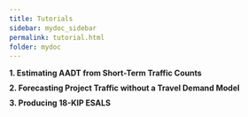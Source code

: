 ```yaml
---
title: Tutorials
sidebar: mydoc_sidebar
permalink: tutorial.html
folder: mydoc
---
```


<style>
  div{
    text-align:justify;
    };

</style>

<script>
    function toggleAnswer(id) {
        var answer = document.getElementById(id);
        if (answer.style.display === "block") {
            answer.style.display = "none";
        } else {
            answer.style.display = "block";
        }
    }
</script>

<html>
<head>
    
<style>
        .faq {
            margin: 10px 0;
            cursor: pointer;
            font-weight:bold;
        }

        .answer {
            display: none;
            margin-left: 2rem;
        }

        .answer ol li{
          margin: 0.3rem 0;
        }

        .faq:hover {
            color: #015CAE; 
        }


</style>

<div class="faq" onclick="toggleAnswer('answer1')">1. Estimating AADT from Short-Term Traffic Counts</div>
<div class="answer" id="answer1">


<p>
    The following  steps illustrate the process to estimate AADT from short-term
    traffic counts  conducted along a highway section. In this example,
    three-day 72-hour traffic  counts were taken by portable axle counters on
    Kenner Highway approximately 550  feet north of Central Parkway from
    Tuesday, 3/21/2023 to Thursday, 3/23/2023 in  Martin County.
</p>
<p>
    Step  1: Review Traffic Counts for Consistency and Reasonableness
</p>
<p>
    Figure  1-1 shows the 3-day short-term traffic counts collected on Kenner
    Highway. The  directional counts and the total daily counts collected for
    the three weekdays  are consistent. Hourly volumes for the three days also
    show a similar pattern.  Therefore, traffic counts from all three days will
    be used to calculate the  ADT.
</p>
<p>
    ADT=  (37,915+37,987+38,023)/3=37,975
</p>
<p>
<center>
<img src="images/tut1.png" style="max-width: 70%; text-align:center; margin-bottom: 2rem" >
</center>

</p>
<p align="center">
    <div class="italic-grey">Figure 1-1 Sample  Short-Term Traffic Counts</div>
</p>
<p>
    Step  2: Assign a Seasonal Factor from the Peak Season Factor Category
    Report
</p>
<p>
    There  are four volume factor categories for Martin County, three for the
    different  geographic areas of the county, and one for I-95:
</p>
<ul>
    <li>
        Category: 8901 CEN.-W OF US1 TO I-95
    </li>
    <li>
        Category: 8900 EAST- A1A TO US1
    </li>
    <li>
        Category: 8927 WEST-W OF I-95
    </li>
    <li>
        Category: 8995 MARTIN I-95
    </li>
</ul>
<p>
    The  short-term traffic counts were collected in Central Martin County
    between West  of US 1 and I-95, an area covered by Category 8901. Therefore,
    the seasonal  factor from Category 8901 corresponding to the week of
    03/20/2022 - 03/26/2022  was assigned to this location and the value of SF
    is 0.95 (See Figure 1-2).
</p>
<center>
<img src="images/tut2.png" style="max-width: 70%; text-align:center; margin-bottom: 2rem" >
</center>

<p align="center">
    <div class="italic-grey">Figure 1-2 2022 Peak  Season Factor Category Report for Category 8901</div>
</p>
<p>
    Step  3: Assign an Axle Correction Factor (ACF) from the Weekly Axle
    Correction  Factor Category Report
</p>
<p>
    Similar  to Seasonal Factors, the ACF is obtained from the Weekly Axle
    Correction Factor  Category Report. The ACFs are reported by facility,
    segment, and week. For  roadways that do not belong to any of the included
    facility categories, the ACF  for countywide rural, countywide urban, or
    countywide category can be used.  There are 17 ACF categories for Martin
    County. The category that is most  suitable for Kenner Highway is Category
    8909 - SR76, I95 - SR A1A. The ACF for  Category 8909 corresponding to the
    week of 03/20/2023 - 03/26/2022 is 0.98 (See  Figure 1-3).
</p>
<center>
<img src="images/tut3.png" style="max-width: 70%; text-align:center; margin-bottom: 2rem" >
</center>

<p align="center">
    <div class="italic-grey">Figure 1-3 Weekly  Axle Factory Category Report for Category 8909</div>
</p>
<p>
    Step  4: Estimating AADT by Applying Adjustment Factors
</p>
<p>
    AADT=ADT×SF×ACF
</p>
<p>
    AADT=37,975×0.95×0.98=35,345
</p>
<p>
    AADT=35,500  (After applying Rounding)
</p>


</div>

<div class="faq" onclick="toggleAnswer('answer2')">2. Forecasting Project Traffic without a  Travel Demand Model</div>
<div class="answer" id="answer2">
<p>
    The  following steps illustrate the process to develop project traffic for a
    road  widening project in Columbia County. Columbia County is not currently
    covered  by any of the regional models in Florida. To forecast future year
    traffic for  roadways in Columbia County, trend projection procedures will
    be used. This  example also serves as a demonstration of the use of the FDOT
    Trend Analysis  Tool
</p>
<p>
    Step  1: Assemble Available Data
</p>
<p>
    1&#41;  Project Location Map
</p>
<p>
    In  this example, the project is located on I-10/SR-8 near CR-250 Overpass
    in  Columbia County. It currently has two lanes in each direction. The
    project  requires Year 2045 AADT at this location to determine the number of
    lanes  needed in the future. Figure 2-1 shows the project location.
</p>

<center>
<img src="images/tut4.png" style="max-width: 70%; text-align:center; margin-bottom: 2rem" >
</center>

<p align="center">
    <div class="italic-grey">Figure 2-1 I-10/SR-8  Project Location Map</div>
</p>
<p>
    2&#41;  Historical Traffic Counts
</p>
<p>
    Based  on Florida Traffic Online, Continuous TMS 299936 is located within
    the study  area, and historical traffic counts are available from 2007 to
    2022. (See  Figure 2-2 and Figure 2-3).
</p>
<center>
<img src="images/tut5.png" style="max-width: 70%; text-align:center; margin-bottom: 2rem" >
</center>

<p align="center">
    <div class="italic-grey">Figure 2-2 Continuous  Count Site within Study Area</div>
</p>
<center>
<img src="images/tut6.png" style="max-width: 70%; text-align:center; margin-bottom: 2rem" >
</center>

<p align="center">
    <div class="italic-grey">Figure 2-3 -  Historical Counts at Continuous Site 299936</div>
</p>
<p>
    3&#41;  Historical Population Data
</p>
<p>
    The  Bureau of Economic and Business Research (BEBR) publishes annual
    population  estimates by county by district on their websites. Historical
    population data  can be obtained from these sources. Table 2-1 shows the
    historical population  for Columbia County for the ten years from 2013 to
    2022.
</p>
<p align="center">
    Table 2-1 Historical  Population Estimates for Columbia County
</p>
<p align="center">
<center>
<img src="images/tut7.png" style="max-width: 70%; text-align:center; margin-bottom: 2rem" >
</center>

</p>
<p>
    4&#41;  FDOT Population Projections from 2025 to 2045
</p>
<p>
    FTO  publishes population projections by county. The most recent available
    data is  for Years 2020 to 2045 in five- year increment adjusted based on
    2022  population estimates. Table 2-2 shows the population for Columbia
    County for  Census Year 2020, Year 2022, and projections for the years 2025
    to 2050.
</p>
<p align="center">
    Table 2-2 - FDOT  Population Projections for Columbia County
</p>
<center>
<img src="images/tut8.png" style="max-width: 70%; text-align:center; margin-bottom: 2rem" >
</center>
<p>
    Step  2: Conduct Regression Analysis using Historical Traffic Data
</p>
<p>
    The  Traffic Trends Analysis Tool is a macro-based spreadsheet application
    developed  by FDOT to perform historical trend analysis from specified FDOT
    sites or user  defined locations. This Excel spreadsheet includes tabs of
    Instructions, Main  Menu, Output, and Summary. The steps for trends analysis
    are described as  follows:
</p>
<p>
    1.        Open Main Menu and click Data Input, then enter  Project
    Information. The project information includes FM number, County,  location
    of the Florida Traffic Online (FTO) Database. Future projection years
    include opening year, interim year, and design year. Up to 10 FDOT count
    stations can be analyzed at one time. FDOT count station numbers need to be
    entered. Figure 2-4 shows the Project Information screen for Count Station
    299936.
</p>
<center>
<img src="images/tut9.png" style="max-width: 70%; text-align:center; margin-bottom: 2rem" >
</center>
<p align="center">
    <div class="italic-grey">Figure 2-4 Trend  Analysis Tool Project Information Input Screen</div>
</p>
<p>
    2.        Enter Station Information. The station  information will be
    automatically filled in if the FDOT count station is  specified. Once the
    first year and last year of AADT volumes are specified,  click on the
    "Import Historical AADT" button to load the historical  AADTs from first
    year to last year from the FTO database. In this example, a  typical 10-year
    AADT dataset from 2010 to 2019 was used. More recent data from  2020 to 2022
    was not used because a careful examination of the data determined  that
    those data were still under an impact of COVID 19. Figure 2-5 shows the
    Input Data screen for Site 299936.
</p>
<center>
<img src="images/tut10.png" style="max-width: 70%; text-align:center; margin-bottom: 2rem" >
</center>
<p align="center">
    <div class="italic-grey">Figure 2-5 Trends  Analysis Station Information Example</div>
</p>
<p>
    3.        Once the historical data is imported or typed  in, click on the
    "Preview Graph" Button to preview the trends  analysis graphs using Linear,
    Exponential, and Decaying Exponential methods.  Figures 2-6 to 2-8 show an
    example of three trends analysis graphs for the FDOT  count station 299936.
</p>
<center>
<img src="images/tut11.png" style="max-width: 70%; text-align:center; margin-bottom: 2rem" >
</center>
<p align="center">
    <div class="italic-grey">Figure 2-6 Trend  Analysis Linear Growth Pattern</div>
</p>
<center>
<img src="images/tut12.png" style="max-width: 70%; text-align:center; margin-bottom: 2rem" >
</center>
<p align="center">
    <div class="italic-grey">Figure 2-7 Trend  Analysis Exponential Growth Pattern</div>
</p>
<center>
<img src="images/tut13.png" style="max-width: 70%; text-align:center; margin-bottom: 2rem" >
</center>
<p align="center">
    <div class="italic-grey">Figure 2-8 Trend  Analysis Decaying Exponential Growth Pattern</div>
</p>
<p>
    4.        Print results. Click on the "Print"  button to print the trend
    analysis graphs for all the sites at one time.
</p>
<p>
    5.        View Results summary: open Main Menu and click  "Analysis Summary"
    button to show the summary of the trend analysis  results for all the sites.
    Table 2-3 shows the analysis summary for Site  299936.
</p>
<p align="center">
    Table 2-3 - FDOT  Population Projections for Columbia County
</p>
<center>
<img src="images/tut14.png" style="max-width: 70%; text-align:center; margin-bottom: 2rem" >
</center>
<p>
    From  the analysis summary, Linear Growth shows the highest R-Squared value
    of  86.44%, indicating a high correlation between AADT and the years. The
    annual  growth rate is determined to be 2.79%.
</p>
<p>
    Step  3: Review Traffic Projections for Reasonableness
</p>
<p>
    According  to FDOT’s Population Projections from 2020 to 2045, the
    population of Columbia  County is expected to increase from 69,698 in 2020
    to 79,500 in 2045 (See  Figure 2-9). This is an average of 0.56% in linear
    growth per year.
</p>
<center>
<img src="images/tut15.png" style="max-width: 70%; text-align:center; margin-bottom: 2rem" >
</center>
<p align="center">
    <div class="italic-grey">Figure 2-9 Population  Growth Trends</div>
</p>
<p>
    A  comparison was then made to historical population data. Using BEBR
    population  estimates, Columbia County’s population increased from 67,489 in
    2013 to 71,525  in 2022. This was a 6.0% increase over a 10-year period, or
    an average of 0.60%  in linear growth per year. By comparison, traffic
    increased from 20,476 in 2010  to 24,466 in 2019. This is a 17.5 % linear
    increase over a 10-year period, or  an average of 1.75% in linear growth
    year. Therefore, it is apparent that the trend  forecast showing future
    traffic increasing at a rate higher than the rate of  population growth is
    consistent with the past trend over the last 10 years.
</p>
</div>

<div class="faq" onclick="toggleAnswer('answer3')">3. Producing 18-KIP ESALS</div>
<div class="answer" id="answer3">
<p>
    The  following steps illustrate the process to generate the 18-KIP ESAL and
    the use  of the FDOT ESAL Tool.
</p>
<p>
    Step  1: Receive Request for 18-KIP ESAL Estimation
</p>
<p>
    <div class="italic-grey">Figure  3-1 shows an example of Project Traffic Request form. Typical</div>
    information  requested includes AADT for project analysis years, K, D, and T
    factors,  turning movement volumes, and 18-KIP ESAL Report.
</p>
<center>
<img src="images/tut16.png" style="max-width: 70%; text-align:center; margin-bottom: 2rem" >
</center>
<p align="center">
    <div class="italic-grey">Figure 3-1 18-KIP  ESAL Request Example</div>
</p>
<p>
    Step  2: Collect Traffic and Geometric Information about the Facility
</p>
<p>
    Additional  information including Functional Classification (RCI Feature
    121), Through  Lanes (RCI Feature 212), Median (RCI Feature 215), Speed
    Limits (RCI Feature  311) and Traffic Flow Breaks (RCI Feature 331) can be
    accessed through  Straight-Line Diagrams Online GIS Web Application (See
    Figure 3-2).
</p>
<p>
    Check  Florida Traffic Online (FTO) for Continuous TMS or Short-Term TMS
    stations  within the project limits or in close proximity (one mile on
    either side of the  limits). Download the Historical AADT Report. This
    report also contains T24,  and Design Hour Truck factor. Depending on the
    budget or schedule, request  24-hour to 72-hour short-term vehicle
    classification counts at the study  location.
</p>
<center>
<img src="images/tut17.png" style="max-width: 70%; text-align:center; margin-bottom: 2rem" >
</center>
<p align="center">
    Figure 3-2 Straight  Line Diagram Example
</p>
<p>
    Step  3: Request Model Volumes
</p>
<p>
    Request  the modeling staff to provide adopted model volumes for both base
    year and  future year for the project area. Convert the model data from
    PSWADT to AADT  using MOCF if needed. Figure 3-3 shows an example of model
    volume plot  displaying assigned traffic volume along the study corridor in
    Brevard County.
</p>
<center>
<img src="images/tut18.png" style="max-width: 70%; text-align:center; margin-bottom: 2rem" >
</center>
<p align="center">
    <div class="italic-grey">Figure 3-3 Future  Year Model Volumes from CFRPM 7.0 Example</div>
</p>
<p>
    Step  4: Determine Existing Year AADT
</p>
<p>
    Calculate  average daily traffic volumes from short-term vehicle
    classification counts.  Apply an appropriate Seasonal Factor to convert the
    ADT to AADT. No axle  adjustment is needed if vehicle classification counts
    are collected. In this  example, 48-hour classification counts were taken on
    August 23 and 24, 2022.  The daily counts for the two days are 32,572 and
    32,553. The corresponding  Season Factor is 1.05. The Existing Year AADT is
    calculated as follows:
</p>
<p>
    ADT=(32,572+32,553)/2=32,563
</p>
<p>
    AADT=ADT×SF=32,563×1.05=34,191
</p>
<p>
    AADT=34,000  (After applying rounding)
</p>
<p>
    Step  5: Determine Design Traffic Characteristics
</p>
<p>
    Develop  design hour factors K, D, and T24 following the guidelines
    described in Chapter  2. The subject facility is a suburban arterial and the
    roadway context  classification is Suburban Commercial (C3C). In this
    example, the measured  Peak-to-Daily ratio was 7.94%, which is within the
    Standard K Range for the  facility. The "D" value based on the short-term
    classification counts  was 52.76% for the study location. The FDOT RCI
    database reported a D value of  53.40% for a FDOT Short-Term TMS site
    nearby. The measured daily truck factor  (T24) from the classification count
    was 5.01%. The FDOT RCI database reported a  daily truck factor of 4.50% for
    the same FDOT Site. Based on the comparison,  the Standard K-Factor of
    8.00%, the D Factor of 52.76%, and the daily truck  factor (T24) of 5.01%
    are recommended, all based on field measured data at the  site.
</p>
<p align="center">
    Table 3-1 Determine  Design Hour Factors Example
</p>
<center>
<img src="images/tut19.png" style="max-width: 70%; text-align:center; margin-bottom: 2rem" >
</center>
<p>
    Step  6: Develop Future Year Traffic Forecast
</p>
<p>
    In  the same example, historical AADT volumes are available at a Short-Term
    TMS  site within the project limits. The AADT volumes for the past ten years
    from  2013 to 2022 are used for Trend Analysis. It should be noted that the
    reported  AADT for 2020 is still used even though it is for the pandemic
    year. A careful  evaluation of the 2020 AADT indicates that there are no
    significant differences  in volumes between the adjacent years and the 2020
    AADT generally follows the  growth trend. Trend analysis was conducted first
    to determine the growth  pattern and growth rate to be used for traffic
    forecasting. Figure 3-4, Figure 3-5,  and Figure 3-6 show the trend analysis
    results using Linear Growth Option,  Exponential Growth Option, and Decaying
    Exponential Growth Option,  respectively. The R-Squared values for the three
    growth options are all higher  than 70%, indicating a good fit in all cases.
    However, all three options show a  negative growth. Thus, historical AADTs
    were not used for future travel demand  forecasting.
</p>
<center>
<img src="images/tut20.png" style="max-width: 70%; text-align:center; margin-bottom: 2rem" >
</center>
<p align="center">
    <div class="italic-grey">Figure 3-4 Linear  Growth Option Example</div>
</p>
<center>
<img src="images/tut21.png" style="max-width: 70%; text-align:center; margin-bottom: 2rem" >
</center>
<p align="center">
    <div class="italic-grey">Figure 3-5  Exponential Growth Option Example</div>
</p>
<center>
<img src="images/tut22.png" style="max-width: 70%; text-align:center; margin-bottom: 2rem" >
</center>
<p align="center">
    <div class="italic-grey">Figure 3-6 Decaying  Exponential Growth Option Example</div>
</p>
<p>
    Other  sources of data were evaluated to calculate the growth rate. The
    growth rate  calculated based on base year and future model data was 0.40%.
    In addition,  Year 2022 population estimate and Year 2025 to 2045 population
    projections were  obtained from the BEBR at University of Florida, and the
    population growth rate  was determined to be 0.82%. Based on the comparison
    of growth rates obtained  from various sources and in consultation with the
    FDOT, an annual growth rate  of 0.60% was recommended to obtain the Opening
    Year 2025, Interim Year 2035 and  Design Year 2045 projections for the study
    location.
</p>
<p>
    With  base year (2022) AADT of 34,000 and a growth rate of 0.60%, future
    year AADTs  can be estimated using simple linear growth option as shown in
    Figure 3-7.
</p>
<center>
<img src="images/tut23.png" style="max-width: 70%; text-align:center; margin-bottom: 2rem" >
</center>
<p align="center">
    <div class="italic-grey">Figure 3-7 Project  Future Year AADT Volumes</div>
</p>
<p>
    Step  7: Prepare Input Data for ESAL Calculation Spreadsheet
</p>
<p>
    Open  ESAL_V2023.XLSM. This Excel spreadsheet is a user-friendly menu/macro
    driven  tool for input, calculation, and printing of ESALs. It can process
    up to five  (5) roadway segments at the same time. Figure 3-8 shows the main
    menu of the  ESAL Tool, Version 2023. The input process is fully menu
    driven. Enter the  required information obtained from previous steps, and
    select the pavement type  and Daily Directional Split, the spreadsheet will
    automatically calculate the  required ESALs.
</p>
<center>
<img src="images/tut24.png" style="max-width: 70%; text-align:center; margin-bottom: 2rem" >
</center>
<p align="center">
    <div class="italic-grey">Figure 3-8 ESAL Tool  Main Menu</div>
</p>
<p>
    Example:
</p>
<p>
    1.        Enter project information. The project  information includes FM
    number, project description, and number of segments.  Number of segments is
    a required input. Click on the button "Clear Project  Info" button to clear
    all the project information, including the data for  the old roadway
    segment. The number of segments is set to 1 for this example.  The Project
    Information input screen is shown in Figure 3-9.
</p>
<center>
<img src="images/tut25.png" style="max-width: 70%; text-align:center; margin-bottom: 2rem" >
</center>
<p align="center">
    <div class="italic-grey">Figure 3-9 ESAL Tool  Project Information Input Screen</div>
</p>
<p>
    2.        Enter roadway segment information for all  segments, which may
    include Roadway ID, Location Description, Type of Roadway  for Flexible
    Pavement, Type of Roadway for Rigid Pavement, Growth Rate  Calculation
    Method, Years, Number of Lanes (by direction), Growth Option, AADT  Volumes,
    Growth Rate, and Truck Percentages. If the new data for the segment is
    needed, click on the "Clear Input Data" button to clear the data for  the
    segment. If the number of segments need to be changed, click on "Back  to
    Project Info" button to go back to Project Info page, then change the
    number of segments and go to the next page to enter all information. Once
    the  data for all segments is finished, click the "OK" button to complete
    the ESAL analysis. The roadway Segment Information input screen is shown in
    Figure 3-10.
</p>
<center>
<img src="images/tut26.png" style="max-width: 70%; text-align:center; margin-bottom: 2rem" >
</center>
<p align="center">
    <div class="italic-grey">Figure 3-10 ESAL Tool  Segment Information Input Screen</div>
</p>
<p>
    3.        Preview results: click the “Preview” button to  show all the input
    and output for each roadway segment.
</p>
<p>
    4.        Print results: click the "Print” button to  print out the input
    and output for all the roadway segments.
</p>
<p>
    Step  8: Print Output Report from ESAL Calculation Spreadsheet
</p>
<p>
    Print  out the 18-KIP Report and prepare the transmittal memo. Have the
    designated  traffic engineer review and sign the memo and 18-KIP Report.
    Figure 3-11 shows  an example of the Output screens for the sample project.
</p>
<center>
<img src="images/tut27.png" style="max-width: 70%; text-align:center; margin-bottom: 2rem" >
</center>
<p>
    <div class="italic-grey">Figure 3-11 18-KIP ESAL Report PrintouTutorials</div>
</p>
</div>